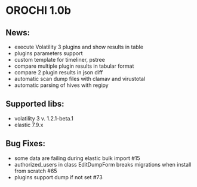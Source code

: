 # OROCHI 1.0b

## News:

- execute Volatility 3 plugins and show results in table
- plugins parameters support
- custom template for timeliner, pstree
- compare multiple plugin results in tabular format
- compare 2 plugin results in json diff
- automatic scan dump files with clamav and virustotal
- automatic parsing of hives with regipy

## Supported libs:

- volatility 3 v. 1.2.1-beta.1
- elastic 7.9.x

## Bug Fixes:

- some data are failing during elastic bulk import #15
- authorized_users in class EditDumpForm breaks migrations when install from scratch #65
- plugins support dump if not set #73
